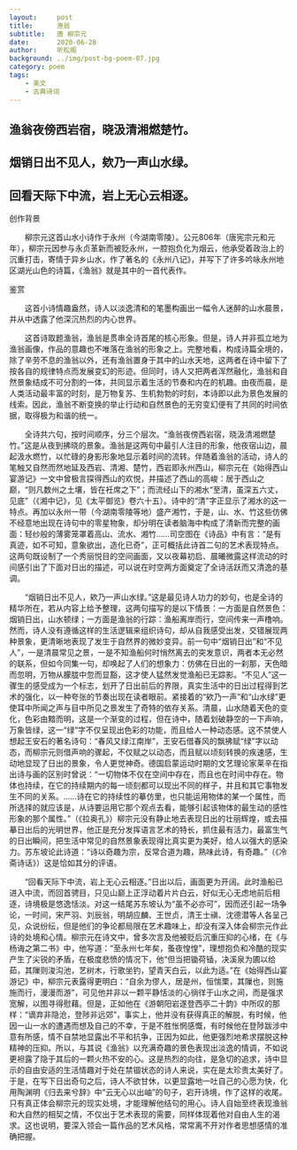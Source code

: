 ```yaml
---
layout:     post
title:      渔翁
subtitle:   唐 柳宗元
date:       2020-06-28
author:     听松阁
background: ../img/post-bg-poem-07.jpg
category: poem
tags:
    - 美文
    - 古典诗词
---
```


## 渔翁夜傍西岩宿，晓汲清湘燃楚竹。

## 烟销日出不见人，欸乃一声山水绿。

## 回看天际下中流，岩上无心云相逐。





创作背景

　　柳宗元这首山水小诗作于永州（今湖南零陵）。公元806年（唐宪宗元和元年），柳宗元因参与永贞革新而被贬永州，一腔抱负化为烟云，他承受着政治上的沉重打击，寄情于异乡山水，作了著名的《永州八记》，并写下了许多吟咏永州地区湖光山色的诗篇，《渔翁》就是其中的一首代表作。





鉴赏



　　这首小诗情趣盎然，诗人以淡逸清和的笔墨构画出一幅令人迷醉的山水晨景，并从中透露了他深沉热烈的内心世界。



　　这首诗取题渔翁，渔翁是贯串全诗首尾的核心形象。但是，诗人并非孤立地为渔翁画像，作品的意趣也不唯落在渔翁的形象之上。完整地看，构成诗篇全境的，除了辛劳不息的渔翁以外，还有渔翁置身于其中的山水天地，这两者在诗中留下了按各自的规律特点而发展变幻的形迹。但同时，诗人又把两者浑然融化，渔翁和自然景象结成不可分割的一体，共同显示着生活的节奏和内在的机趣。由夜而晨，是人类活动最丰富的时刻，是万物复苏、生机勃勃的时刻，本诗即以此为景色发展的线索。因此，渔翁不断变换的举止行动和自然景色的无穷变幻便有了共同的时间依据，取得极为和谐的统一。



　　全诗共六句，按时间顺序，分三个层次。“渔翁夜傍西岩宿，晓汲清湘燃楚竹。”这是从夜到拂晓的景象。渔翁是这两句中最引人注目的形象，他夜宿山边，晨起汲水燃竹，以忙碌的身影形象地显示着时间的流转。伴随着渔翁的活动，诗人的笔触又自然而然地延及西岩、清湘、楚竹，西岩即永州西山，柳宗元在《始得西山宴游记》一文中曾极言探得西山的欢悦，并描述了西山的高峻：居于西山之巅，“则凡数州之土壤，皆在衽席之下”；而流经山下的湘水“至清，虽深五六丈，见底”（《湘中记》，见《太平御览》卷六十五）。诗中的“清”字正显示了湘水的这一特点。再加以永州一带（今湖南零陵等地）盛产湘竹，于是，山、水、竹这些仿佛不经意地出现在诗句中的零星物象，却分明在读者脑海中构成了清新而完整的画面：轻纱般的薄雾笼罩着高山、流水、湘竹……司空图在《诗品》中有言：“是有真迹，如不可知，意象欲出，造化已奇”，正可概括此诗首二句的艺术表现特点。这两句既设制了一个秀丽悦目的空间画面，又以夜幕初启、晨曦微露这样流动的时间感引出了下面对日出的描述，可以说在时空两方面奠定了全诗活跃而又清逸的基调。



　　“烟销日出不见人，欸乃一声山水绿。”这是最见诗人功力的妙句，也是全诗的精华所在，若从内容上给予整理，这两句描写的是以下情景：一方面是自然景色：烟销日出，山水顿绿；一方面是渔翁的行踪：渔船离岸而行，空间传来一声橹响。然而，诗人没有遵循这样的生活逻辑来组织诗句，却从自我感受出发，交错展现两种景象，更清晰地表现了发生于自然界的微妙变异。前一句中“烟销日出”和“不见人”，一是清晨常见之景，一是不知渔船何时悄然离去的突发意识，两者本无必然的联系，但如今同集一句，却唤起了人们的想象力：仿佛在日出的一刹那，天色暗而忽明，万物从朦胧中忽而显豁，这才使人猛然发觉渔船已无踪影。“不见人”这一骤生的感受成为一个标志，划开了日出前后的界限，真实生活中的日出过程得到艺术的强化，以一种夸张的节奏出现在读者眼前。紧接着的“欸乃一声”和“山水绿”更使耳中所闻之声与目中所见之景发生了奇特的依存关系。清晨，山水随着天色的变化，色彩由黯而明，这是一个渐变的过程，但在诗中，随着划破静空的一下声响，万象皆绿，这一“绿”字不仅呈现出色彩的功能，而且给人一种动态感。这不禁使人想起王安石的著名诗句：“春风又绿江南岸”，王安石借春风的飘拂赋“绿”字以动态，而柳宗元则借声响的骤起，不仅赋之以动态，而且赋以顷刻转换的疾速感，生动地显现了日出的景象，令人更觉神奇。德国启蒙运动时期的文艺理论家莱辛在指出诗与画的区别时曾说：“一切物体不仅在空间中存在，而且也在时间中存在。物体也持续，在它的持续期内的每一顷刻都可以现出不同的样子，并且和其它事物发生不同的关系。……诗在它的持续性的摹仿里，也只能运用物体的某一个属性，而所选择的就应该是，从诗要运用它那个观点去看，能够引起该物体的最生动的感性形象的那个属性。”（《拉奥孔》）柳宗元没有静止地去表现日出的壮丽辉煌，或去描摹日出后的光明世界，他正是充分发挥语言艺术的特长，抓住最有活力，最富生气的日出瞬间，把生活中常见的自然景象表现得比真实更为美好，给人以强大的感染力。苏东坡论此诗道：“诗以奇趣为宗，反常合道为趣，熟味此诗，有奇趣。”（《冷斋诗话》）这是恰如其分的评语。



　　“回看天际下中流，岩上无心云相逐。”日出以后，画面更为开阔。此时渔船已进入中流，而回首骋目，只见山巅上正浮动着片片白云，好似无心无虑地前后相逐，诗境极是悠逸恬淡。对这一结尾苏东坡认为“虽不必亦可”，因而还引起一场争论，一时间，宋严羽、刘辰翁，明胡应麟、王世贞，清王士禛、沈德潜等人各呈己见，众说纷纭，但是他们的争论都局限在艺术趣味上，却没有深入体会柳宗元作此诗的处境和心情。柳宗元在诗文中，曾多次言及他被贬后沉重压抑的心绪，在《与杨诲之第二书》中，他写道：“至永州七年矣，蚤夜惶惶”，理想抱负和冷酷的现实产生了尖锐的矛盾，在极度悲愤的情况下，他“但当把锄荷锸，决溪泉为圃以给茹，其隟则浚沟池，艺树木，行歌坐钓，望青天白云，以此为适。”在《始得西山宴游记》中，柳宗元表露得更明白：“自余为僇人，居是州，恒惴栗，其隟也，则施施而行，漫漫而游”，可见他并非以一颗平静恬淡的心徜徉于山水之间，而是强求宽解，以图寻得慰藉。但是，正如他在《游朝阳岩遂登西亭二十韵》中所叹的那样：“谪弃非隐沧，登陟非远郊”，事实上，他并没有获得真正的解脱，有时候，他因一山一水的遭遇而想及自己的不幸，于是不胜怅惘感慨，有时候他在登陟跋涉中意有所感，情不自禁地显露出不平和抗争，正因为如此，他更强烈地希求摆脱这种精神的压抑。所以，与其说《渔翁》以充满奇趣的景色表现出淡逸的情调，不如说更袒露了隐于其后的一颗火热不安的心。这是热烈的向往，是急切的追求，诗中显示的自由安适的生活情趣对于处在禁锢状态的诗人来说，实在是太珍贵太美好了。于是，在写下日出奇句之后，诗人不欲甘休，以更显露地一吐自己的心愿为快，化用陶渊明《归去来兮辞》中“云无心以出岫”的句子，宕开诗境，作了这样的收尾。只有真正体会柳宗元的现实处境，才能理解他结句的用心。诗人自始至终表现渔翁和大自然的相契之情，不仅出于艺术表现的需要，同样体现着他对自由人生的渴求。这也说明，要深入领会一篇作品的艺术风格，常常离不开对作者思想感情的准确把握。

